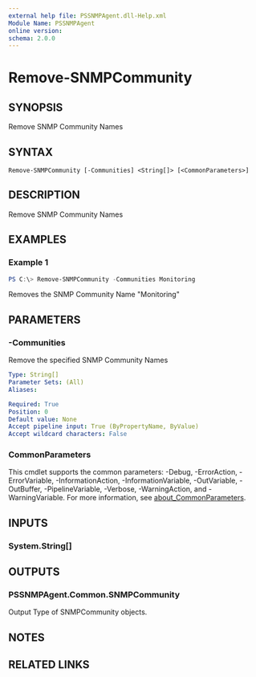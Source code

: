 ```yaml
---
external help file: PSSNMPAgent.dll-Help.xml
Module Name: PSSNMPAgent
online version:
schema: 2.0.0
---
```


# Remove-SNMPCommunity

## SYNOPSIS
Remove SNMP Community Names

## SYNTAX

```
Remove-SNMPCommunity [-Communities] <String[]> [<CommonParameters>]
```

## DESCRIPTION
Remove SNMP Community Names

## EXAMPLES

### Example 1
```powershell
PS C:\> Remove-SNMPCommunity -Communities Monitoring
```

Removes the SNMP Community Name "Monitoring"

## PARAMETERS

### -Communities
Remove the specified SNMP Community Names

```yaml
Type: String[]
Parameter Sets: (All)
Aliases:

Required: True
Position: 0
Default value: None
Accept pipeline input: True (ByPropertyName, ByValue)
Accept wildcard characters: False
```

### CommonParameters
This cmdlet supports the common parameters: -Debug, -ErrorAction, -ErrorVariable, -InformationAction, -InformationVariable, -OutVariable, -OutBuffer, -PipelineVariable, -Verbose, -WarningAction, and -WarningVariable. For more information, see [about_CommonParameters](http://go.microsoft.com/fwlink/?LinkID=113216).

## INPUTS

### System.String[]

## OUTPUTS

### PSSNMPAgent.Common.SNMPCommunity
Output Type of SNMPCommunity objects.

## NOTES

## RELATED LINKS
